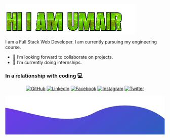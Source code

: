&nbsp;&nbsp;&nbsp;&nbsp;&nbsp;&nbsp;&nbsp;&nbsp;&nbsp;&nbsp;&nbsp;&nbsp;&nbsp;&nbsp;&nbsp;&nbsp;&nbsp;&nbsp;&nbsp;&nbsp;&nbsp;&nbsp;&nbsp;&nbsp;&nbsp;&nbsp;&nbsp;&nbsp;&nbsp;&nbsp;&nbsp;&nbsp;&nbsp;&nbsp;&nbsp;&nbsp;&nbsp;&nbsp;&nbsp;&nbsp;&nbsp;&nbsp;&nbsp;&nbsp;&nbsp;&nbsp;&nbsp;&nbsp;&nbsp;&nbsp;&nbsp;&nbsp;&nbsp;&nbsp;&nbsp;&nbsp;&nbsp;&nbsp;&nbsp;&nbsp;&nbsp;![alt text](./z60794dcf63a81.gif)

I am a Full Stack Web Developer. I am currently pursuing my engineering course. 


- 👯 I’m looking forward to collaborate on projects.
- 🌱 I’m currently doing internships.



### In a relationship with coding 💻
<p align="center">
	<a href="https://github.com/umair2206"><img src="https://img.icons8.com/bubbles/50/000000/github.png" alt="GitHub"/></a>
	<a href="https://www.linkedin.com/in/mohammad-umair-sayed-686ba420b"><img src="https://img.icons8.com/bubbles/50/000000/linkedin.png" alt="LinkedIn"/></a>
	<a href="https://www.facebook.com/umair.mohammad.9029/"><img src="https://img.icons8.com/bubbles/50/000000/facebook-new.png" alt="Facebook"/></a>
	<a href="https://www.instagram.com/umair_2206/"><img src="https://img.icons8.com/bubbles/50/000000/instagram.png" alt="Instagram"/></a>
	<a href="https://twitter.com/umair2206"><img src="https://img.icons8.com/bubbles/50/000000/twitter.png" alt="Twitter"/></a>
</p>

![alt text](./bottom.svg)
